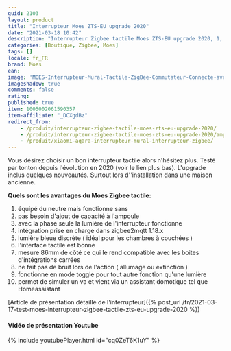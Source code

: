 ```yaml
---
guid: 2103
layout: product 
title: "Interrupteur Moes ZTS-EU upgrade 2020"
date: "2021-03-18 10:42"
description: "Interrupteur Zigbee tactile Moes ZTS-EU upgrade 2020, 1, 2 ou 3 commandes"
categories: [Boutique, Zigbee, Moes]
tags: []
locale: fr_FR
brand: Moes
ean: 
image: 'MOES-Interrupteur-Mural-Tactile-ZigBee-Commutateur-Connecte-avec-ou-Sans-Neutre.jpg'
imageshadow: true
comments: false
rating:  
published: true
item: 1005002061590357
item-affiliate: "_DCXgdBz"
redirect_from: 
    - /produit/interrupteur-zigbee-tactile-moes-zts-eu-upgrade-2020/
    - /produit/interrupteur-zigbee-tactile-moes-zts-eu-upgrade-2020/amp/
    - /produit/xiaomi-aqara-interrupteur-mural-interrupteur-zigbee/
---
```



Vous désirez choisir un bon interrupteur tactile alors n'hésitez plus. Testé par tonton depuis l'évolution en 2020 (voir le lien plus bas). L'upgrade inclus quelques nouveautés. Surtout lors d''installation dans une maison ancienne.

**Quels sont les avantages du Moes Zigbee tactile:**

1. équipé du neutre mais fonctionne sans
2. pas besoin d'ajout de capacité à l'ampoule
3. avec la phase seule la lumière de l'interrupteur fonctionne
4. intégration prise en charge dans zigbee2mqtt 1.18.x
5. lumière bleue discrète ( idéal pour les chambres à couchées )
6. l'interface tactile est bonne
7. mesure 86mm de côté ce qui le rend compatible avec les boites d'intégrations carrées
8. ne fait pas de bruit lors de l'action ( allumage ou extinction )
9. fonctionne en mode toggle pour tout autre fonction qu'une lumière
10. permet de simuler un va et vient via un assistant domotique tel que Homeassistant

[Article de présentation détaillé de l'interrupteur]({% post_url /fr/2021-03-17-test-moes-interrupteur-zigbee-tactile-zts-eu-upgrade-2020 %})

#### **Vidéo de présentation Youtube**

{% include youtubePlayer.html id="cq0ZeT6K1uY" %}
